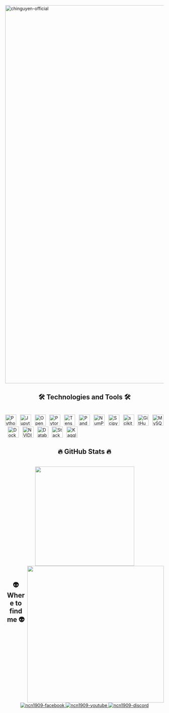 <a href="#" target="_blank">
  <img src="svg/chinguyen.svg" width="1200" alt="chinguyen-official" />
</a>

<h2 align="center">🛠 Technologies and Tools 🛠</h2>
<br>
<!-- https://simpleicons.org/ -->
<span><img src="https://img.shields.io/badge/Python-b9bec9?logo=python&logoColor=F7DF1E" alt="Python logo" title="Python" height="35" /></span>
&nbsp;
<span><img src="https://img.shields.io/badge/Jupyter-b9bec9?logo=jupyter&logoColor=3178C6" alt="Jupyter logo" title="Jupyter" height="35" /></span>
&nbsp;
<span><img src="https://img.shields.io/badge/OpenCV-b9bec9?logo=opencv&logoColor=5C3EE8" alt="OpenCV logo" title="OpenCV" height="35" /></span>
&nbsp;
<span><img src="https://img.shields.io/badge/PyTorch-b9bec9?logo=react&logoColor=EE4C2C" alt="Pytorch logo" title="Pytorch" height="35" /></span>
&nbsp;
<span><img src="https://img.shields.io/badge/TensorFlow-b9bec9?logo=redux&logoColor=FF6F00" alt="TensorFlow logo" title="TensorFlow" height="35" /></span>
&nbsp;
<span><img src="https://img.shields.io/badge/Pandas-b9bec9?logo=pandas&logoColor=150458" alt="Pandas logo" title="Pandas" height="35" /></span>
&nbsp;
<span><img src="https://img.shields.io/badge/NumPy-b9bec9?logo=numPy&logoColor=013243" alt="NumPy logo" title="NumPy" height="35" /></span>
&nbsp;
<span><img src="https://img.shields.io/badge/SciPy-b9bec9?logo=scipy&logoColor=8CAAE6" alt="Scipy logo" title="Scipy" height="35" /></span>
&nbsp;
<span><img src="https://img.shields.io/badge/scikit-learn-b9bec9?logo=scikit-learn&logoColor=F7931E" alt="scikit-learn logo" title="scikit-learn" height="35" /></span>
&nbsp;
<span><img src="https://img.shields.io/badge/GitHub-b9bec9?logo=github&logoColor=181717" alt="GitHub logo" title="GitHub" height="35" /></span>
&nbsp;
<span><img src="https://img.shields.io/badge/MySQL-b9bec9?logo=mysql&logoColor=4479A1" alt="MySQL logo" title="GitHub" height="35" /></span>
&nbsp;
<span><img src="https://img.shields.io/badge/Docker-b9bec9?logo=docker&logoColor=2496ED" alt="Docker logo" title="Docker" height="35" /></span>
&nbsp;
<span><img src="https://img.shields.io/badge/NVIDIA-b9bec9?logo=nvidia&logoColor=76B900" alt="NVIDIA logo" title="NVIDIA" height="35" /></span>
&nbsp;
<span><img src="https://img.shields.io/badge/Databricks-b9bec9?logo=databricks&logoColor=FF3621" alt="Databricks logo" title="Databricks" height="35" /></span>
&nbsp;
<span><img src="https://img.shields.io/badge/Stack Overflow-b9bec9?logo=stackoverflow&logoColor=FF3621" alt="Stack Overflow logo" title="Stack Overflow" height="35" /></span>
&nbsp;
<span><img src="https://img.shields.io/badge/Kaggle-b9bec9?logo=kaggle&logoColor=20BEFF" alt="Kagglelogo" title="Kaggle" height="35" /></span>
&nbsp;
<br>
<h2 align="center">🔥 GitHub Stats 🔥</h2>
<!-- https://github.com/anuraghazra/github-readme-stats -->
<br>
<div align=center>
  <a href="#" title="Chi Nguyen">
    <img width="315" align="center" src="https://github-readme-stats.vercel.app/api/top-langs/?username=ncn1909&hide=c%23,powershell,Mathematica,Ruby,Objective-C,Objective-C%2b%2b,Cuda&title_color=61dafb&text_color=ffffff&icon_color=61dafb&bg_color=20232a&langs_count=8&layout=compact&border_color=61dafb&hide_border=true" />
  </a>
  <a href="#" title="Chi Nguyen">
    <img align="right" width="434" src="https://github-readme-stats.vercel.app/api?username=ncn1909&show_icons=true&theme=react&border_color=61dafb&hide_border=true" />
  </a>
</div>

<br>
<h2 align="center">👽 Where to find me 👽</h2>
<br>
<!-- https://icons8.com -->
<div align="center">
  <a href="https://www.facebook.com/chinguyen.nguyen.169" target="blank">
    <img src="https://img.icons8.com/bubbles/100/000000/facebook-new.png" alt="ncn1909-facebook" />
  </a>
  <a href="https://www.youtube.com/channel/UCwy2llXVG4m7sFgxMnARm9g" target="blank">
    <img src="https://img.icons8.com/bubbles/100/000000/youtube-squared.png" alt="ncn1909-youtube" />
  </a>
  <a href="https://discord.com/channels/@me" target="blank">
    <img src="https://img.icons8.com/bubbles/50/null/discord-logo.png" alt="ncn1909-discord" />
  </a>
</div>

